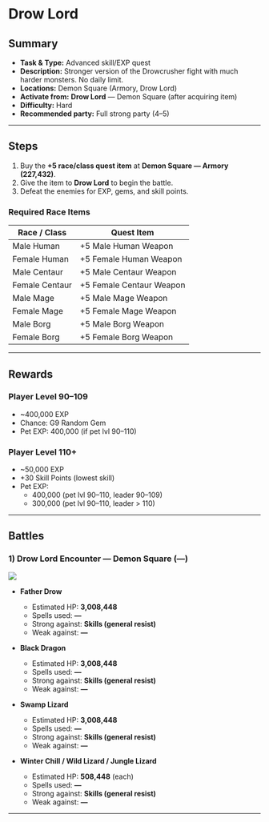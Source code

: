 # Drow Lord

## Summary
- **Task & Type:** Advanced skill/EXP quest
- **Description:** Stronger version of the Drowcrusher fight with much harder monsters. No daily limit.
- **Locations:** Demon Square (Armory, Drow Lord)
- **Activate from:** **Drow Lord** — Demon Square (after acquiring item)
- **Difficulty:** Hard
- **Recommended party:** Full strong party (4–5)

---

## Steps
1. Buy the **+5 race/class quest item** at **Demon Square — Armory (227,432)**.  
2. Give the item to **Drow Lord** to begin the battle.  
3. Defeat the enemies for EXP, gems, and skill points.  

### Required Race Items
| Race / Class    | Quest Item                  |
|-----------------|-----------------------------|
| Male Human      | +5 Male Human Weapon        |
| Female Human    | +5 Female Human Weapon      |
| Male Centaur    | +5 Male Centaur Weapon      |
| Female Centaur  | +5 Female Centaur Weapon    |
| Male Mage       | +5 Male Mage Weapon         |
| Female Mage     | +5 Female Mage Weapon       |
| Male Borg       | +5 Male Borg Weapon         |
| Female Borg     | +5 Female Borg Weapon       |

---

## Rewards
### Player Level 90–109
- ~400,000 EXP  
- Chance: G9 Random Gem  
- Pet EXP: 400,000 (if pet lvl 90–110)

### Player Level 110+
- ~50,000 EXP  
- +30 Skill Points (lowest skill)  
- Pet EXP:  
    - 400,000 (pet lvl 90–110, leader 90–109)  
    - 300,000 (pet lvl 90–110, leader > 110)  


---

## Battles

### 1) Drow Lord Encounter — Demon Square (**—**)
![][img-drow-lord]

- **Father Drow**
    - Estimated HP: **3,008,448**
    - Spells used: **—**
    - Strong against: **Skills (general resist)**
    - Weak against: **—**

- **Black Dragon**
    - Estimated HP: **3,008,448**
    - Spells used: **—**
    - Strong against: **Skills (general resist)**
    - Weak against: **—**

- **Swamp Lizard**
    - Estimated HP: **3,008,448**
    - Spells used: **—**
    - Strong against: **Skills (general resist)**
    - Weak against: **—**

- **Winter Chill / Wild Lizard / Jungle Lizard**
    - Estimated HP: **508,448** (each)
    - Spells used: **—**
    - Strong against: **Skills (general resist)**
    - Weak against: **—**

---

[img-drow-lord]: ../assets/monsters/demon_dragon.gif